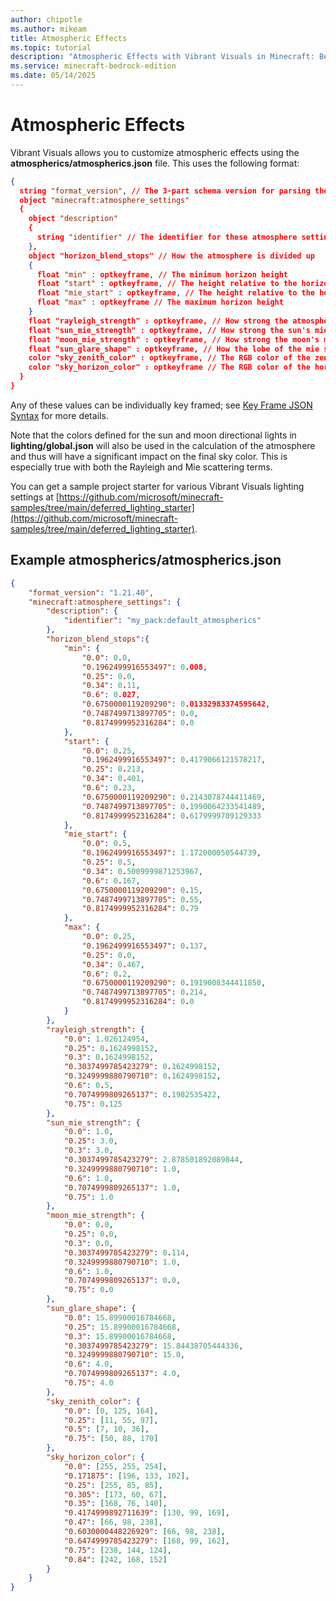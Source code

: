 ```yaml
---
author: chipotle
ms.author: mikeam
title: Atmospheric Effects
ms.topic: tutorial
description: "Atmospheric Effects with Vibrant Visuals in Minecraft: Bedrock Edition."
ms.service: minecraft-bedrock-edition
ms.date: 05/14/2025
---
```


# Atmospheric Effects

Vibrant Visuals allows you to customize atmospheric effects using the **atmospherics/atmospherics.json** file. This uses the following format:

```json
{
  string "format_version", // The 3-part schema version for parsing these atmosphere settings.
  object "minecraft:atmosphere_settings"
  {
    object "description"
    {
      string "identifier" // The identifier for these atmosphere settings. The identifier must include a namespace.
    },
    object "horizon_blend_stops" // How the atmosphere is divided up
    {
      float "min" : optkeyframe, // The minimum horizon height
      float "start" : optkeyframe, // The height relative to the horizon where the zenith contribution will take over
      float "mie_start" : optkeyframe, // The height relative to the horizon where mie scattering begins
      float "max" : optkeyframe // The maximum horizon height
    }
    float "rayleigh_strength" : optkeyframe, // How strong the atmosphere's rayleigh scattering term is
    float "sun_mie_strength" : optkeyframe, // How strong the sun's mie scattering term is
    float "moon_mie_strength" : optkeyframe, // How strong the moon's mie scattering term is
    float "sun_glare_shape" : optkeyframe, // How the lobe of the mie scattering is shaped
    color "sky_zenith_color" : optkeyframe, // The RGB color of the zenith region of the atmosphere; supports RGB array or HEX string
    color "sky_horizon_color" : optkeyframe // The RGB color of the horizon region of the atmosphere; supports RGB array or HEX string
  }
}
```

Any of these values can be individually key framed; see [Key Frame JSON Syntax](./KeyFrameJSONSyntax.md) for more details.

Note that the colors defined for the sun and moon directional lights in **lighting/global.json** will also be used in the calculation of the atmosphere and thus will have a significant impact on the final sky color. This is especially true with both the Rayleigh and Mie scattering terms.

You can get a sample project starter for various Vibrant Visuals lighting settings at [https://github.com/microsoft/minecraft-samples/tree/main/deferred_lighting_starter](https://github.com/microsoft/minecraft-samples/tree/main/deferred_lighting_starter).

## Example atmospherics/atmospherics.json

```json
{
    "format_version": "1.21.40",
    "minecraft:atmosphere_settings": {
        "description": {
            "identifier": "my_pack:default_atmospherics"
        },
        "horizon_blend_stops":{
            "min": { 
                "0.0": 0.0, 
                "0.1962499916553497": 0.008, 
                "0.25": 0.0, 
                "0.34": 0.11, 
                "0.6": 0.027, 
                "0.6750000119209290": 0.01332983374595642, 
                "0.7487499713897705": 0.0, 
                "0.8174999952316284": 0.0 
            }, 
            "start": { 
                "0.0": 0.25, 
                "0.1962499916553497": 0.4179066121578217, 
                "0.25": 0.213, 
                "0.34": 0.401, 
                "0.6": 0.23, 
                "0.6750000119209290": 0.2143078744411469, 
                "0.7487499713897705": 0.1990064233541489, 
                "0.8174999952316284": 0.6179999709129333 
            }, 
            "mie_start": {
                "0.0": 0.5,
                "0.1962499916553497": 1.172000050544739,
                "0.25": 0.5,
                "0.34": 0.5009999871253967,
                "0.6": 0.167,
                "0.6750000119209290": 0.15,
                "0.7487499713897705": 0.55,
                "0.8174999952316284": 0.79
            }, 
            "max": { 
                "0.0": 0.25, 
                "0.1962499916553497": 0.137, 
                "0.25": 0.0, 
                "0.34": 0.467, 
                "0.6": 0.2,
                "0.6750000119209290": 0.1919008344411850, 
                "0.7487499713897705": 0.214, 
                "0.8174999952316284": 0.0 
            }
        },
        "rayleigh_strength": { 
            "0.0": 1.026124954, 
            "0.25": 0.1624998152, 
            "0.3": 0.1624998152, 
            "0.3037499785423279": 0.1624998152, 
            "0.3249999880790710": 0.1624998152, 
            "0.6": 0.5, 
            "0.7074999809265137": 0.1982535422, 
            "0.75": 0.125
        }, 
        "sun_mie_strength": { 
            "0.0": 1.0, 
            "0.25": 3.0, 
            "0.3": 3.0, 
            "0.3037499785423279": 2.878501892089844, 
            "0.3249999880790710": 1.0, 
            "0.6": 1.0, 
            "0.7074999809265137": 1.0, 
            "0.75": 1.0 
        }, 
        "moon_mie_strength": { 
            "0.0": 0.0, 
            "0.25": 0.0, 
            "0.3": 0.0, 
            "0.3037499785423279": 0.114, 
            "0.3249999880790710": 1.0, 
            "0.6": 1.0, 
            "0.7074999809265137": 0.0, 
            "0.75": 0.0 
        }, 
        "sun_glare_shape": { 
            "0.0": 15.89900016784668, 
            "0.25": 15.89900016784668, 
            "0.3": 15.89900016784668, 
            "0.3037499785423279": 15.84438705444336, 
            "0.3249999880790710": 15.0, 
            "0.6": 4.0, 
            "0.7074999809265137": 4.0, 
            "0.75": 4.0 
        }, 
        "sky_zenith_color": { 
            "0.0": [0, 125, 164], 
            "0.25": [11, 55, 97], 
            "0.5": [7, 10, 36], 
            "0.75": [50, 88, 170] 
        }, 
        "sky_horizon_color": { 
            "0.0": [255, 255, 254],
            "0.171875": [196, 133, 102], 
            "0.25": [255, 85, 85], 
            "0.305": [173, 60, 67], 
            "0.35": [168, 76, 140], 
            "0.4174999892711639": [130, 99, 169], 
            "0.47": [66, 98, 238], 
            "0.6030000448226929": [66, 98, 238], 
            "0.6474999785423279": [168, 99, 162], 
            "0.75": [238, 144, 124], 
            "0.84": [242, 168, 152] 
        }
    }
}
```

